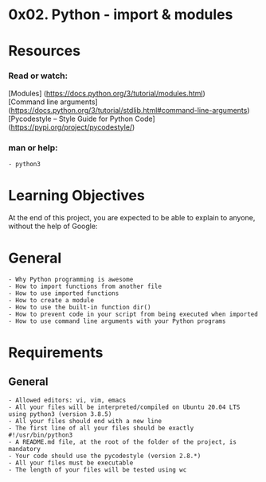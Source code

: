 # 0x02. Python - import & modules

# Resources
### Read or watch:

[Modules] (https://docs.python.org/3/tutorial/modules.html)<br>
[Command line arguments] (https://docs.python.org/3/tutorial/stdlib.html#command-line-arguments)<br>
[Pycodestyle – Style Guide for Python Code] (https://pypi.org/project/pycodestyle/)<br>

### man or help:

	- python3

# Learning Objectives
At the end of this project, you are expected to be able to explain to anyone, without the help of 
Google:

# General
	- Why Python programming is awesome
	- How to import functions from another file
	- How to use imported functions
	- How to create a module
	- How to use the built-in function dir()
	- How to prevent code in your script from being executed when imported
	- How to use command line arguments with your Python programs

# Requirements

## General
	- Allowed editors: vi, vim, emacs
	- All your files will be interpreted/compiled on Ubuntu 20.04 LTS using python3 (version 3.8.5)
	- All your files should end with a new line
	- The first line of all your files should be exactly #!/usr/bin/python3
	- A README.md file, at the root of the folder of the project, is mandatory
	- Your code should use the pycodestyle (version 2.8.*)
	- All your files must be executable
	- The length of your files will be tested using wc
